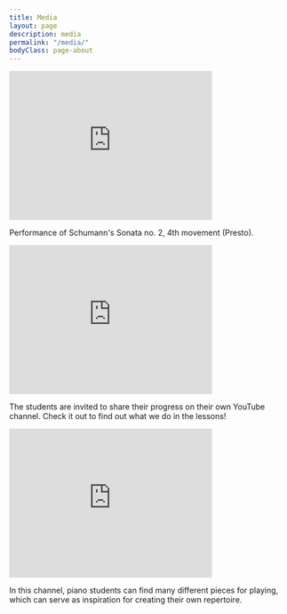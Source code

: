```yaml
---
title: Media
layout: page
description: media
permalink: "/media/"
bodyClass: page-about
---
```


<iframe width="365" height="268" src="https://www.youtube.com/embed/4VYXBaJ_6zw" title="YouTube video player" frameborder="0" allow="accelerometer; autoplay; clipboard-write; encrypted-media; gyroscope; picture-in-picture" allowfullscreen></iframe>

Performance of Schumann's Sonata no. 2, 4th movement (Presto).

<iframe width="365" height="268" src="https://www.youtube.com/embed/1xvI8Gmez5s" title="YouTube video player" frameborder="0" allow="accelerometer; autoplay; clipboard-write; encrypted-media; gyroscope; picture-in-picture" allowfullscreen></iframe>

The students are invited to share their progress on their own YouTube channel. Check it out to find out what we do in the lessons!

<iframe width="365" height="268" src="https://www.youtube.com/embed/K1IE7DMMXmA" title="YouTube video player" frameborder="0" allow="accelerometer; autoplay; clipboard-write; encrypted-media; gyroscope; picture-in-picture" allowfullscreen></iframe>

In this channel, piano students can find many different pieces for playing, which can serve as inspiration for creating their own repertoire.
